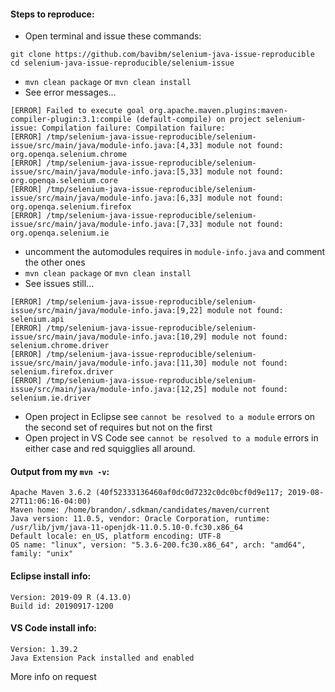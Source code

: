 #### Steps to reproduce:
* Open terminal and issue these commands:
```terminal
git clone https://github.com/bavibm/selenium-java-issue-reproducible
cd selenium-java-issue-reproducible/selenium-issue
```
* `mvn clean package` or `mvn clean install`
* See error messages...
```
[ERROR] Failed to execute goal org.apache.maven.plugins:maven-compiler-plugin:3.1:compile (default-compile) on project selenium-issue: Compilation failure: Compilation failure: 
[ERROR] /tmp/selenium-java-issue-reproducible/selenium-issue/src/main/java/module-info.java:[4,33] module not found: org.openqa.selenium.chrome
[ERROR] /tmp/selenium-java-issue-reproducible/selenium-issue/src/main/java/module-info.java:[5,33] module not found: org.openqa.selenium.core
[ERROR] /tmp/selenium-java-issue-reproducible/selenium-issue/src/main/java/module-info.java:[6,33] module not found: org.openqa.selenium.firefox
[ERROR] /tmp/selenium-java-issue-reproducible/selenium-issue/src/main/java/module-info.java:[7,33] module not found: org.openqa.selenium.ie
```
* uncomment the automodules requires in `module-info.java` and comment the other ones
* `mvn clean package` or `mvn clean install`
* See issues still...
```
[ERROR] /tmp/selenium-java-issue-reproducible/selenium-issue/src/main/java/module-info.java:[9,22] module not found: selenium.api
[ERROR] /tmp/selenium-java-issue-reproducible/selenium-issue/src/main/java/module-info.java:[10,29] module not found: selenium.chrome.driver
[ERROR] /tmp/selenium-java-issue-reproducible/selenium-issue/src/main/java/module-info.java:[11,30] module not found: selenium.firefox.driver
[ERROR] /tmp/selenium-java-issue-reproducible/selenium-issue/src/main/java/module-info.java:[12,25] module not found: selenium.ie.driver
```
* Open project in Eclipse see `cannot be resolved to a module` errors on the second set of requires but not on the first
* Open project in VS Code see `cannot be resolved to a module` errors in either case and red squigglies all around.

#### Output from my `mvn -v`:
```terminal
Apache Maven 3.6.2 (40f52333136460af0dc0d7232c0dc0bcf0d9e117; 2019-08-27T11:06:16-04:00)
Maven home: /home/brandon/.sdkman/candidates/maven/current
Java version: 11.0.5, vendor: Oracle Corporation, runtime: /usr/lib/jvm/java-11-openjdk-11.0.5.10-0.fc30.x86_64
Default locale: en_US, platform encoding: UTF-8
OS name: "linux", version: "5.3.6-200.fc30.x86_64", arch: "amd64", family: "unix"
```
#### Eclipse install info:
```
Version: 2019-09 R (4.13.0)
Build id: 20190917-1200
```

#### VS Code install info:
```
Version: 1.39.2
Java Extension Pack installed and enabled
```

More info on request
